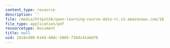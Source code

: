 ```yaml
---
content_type: resource
description: ''
file: /media/https%3A/open-learning-course-data-rc.s3.amazonaws.com/18-404j-theory-of-computation-fall-2020/18c8cd00b14d48dc5865f3bdc41abd76_MIT18_404f20_lec5.pdf
file_type: application/pdf
resourcetype: Document
title: null
uid: 18c8cd00-b14d-48dc-5865-f3bdc41abd76
---
```


